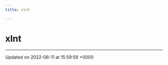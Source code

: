 ```yaml
---
title: xlnt

---
```


# xlnt








-------------------------------

Updated on 2022-06-11 at 15:59:59 +0000